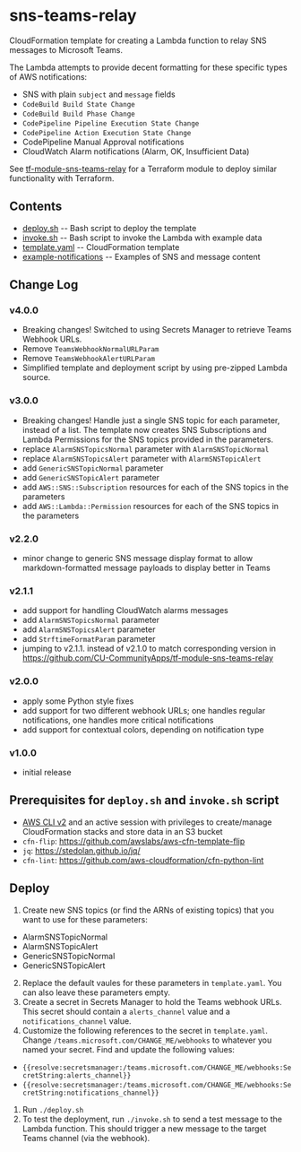 # sns-teams-relay

CloudFormation template for creating a Lambda function to relay SNS messages to Microsoft Teams.

The Lambda attempts to provide decent formatting for these specific types of AWS notifications:
- SNS with plain `subject` and `message` fields
- `CodeBuild Build State Change`
- `CodeBuild Build Phase Change`
- `CodePipeline Pipeline Execution State Change`
- `CodePipeline Action Execution State Change`
- CodePipeline Manual Approval notifications
- CloudWatch Alarm notifications (Alarm, OK, Insufficient Data)

See [tf-module-sns-teams-relay](https://github.com/CU-CommunityApps/tf-module-sns-teams-relay) for a Terraform module to deploy similar functionality with Terraform.

## Contents

- [deploy.sh](deploy.sh) -- Bash script to deploy the template
- [invoke.sh](invoke.sh) -- Bash script to invoke the Lambda with example data
- [template.yaml](template.yaml) -- CloudFormation template
- [example-notifications](example-notifications/) -- Examples of SNS and message content

## Change Log

### v4.0.0
- Breaking changes! Switched to using Secrets Manager to retrieve Teams Webhook URLs.
- Remove `TeamsWebhookNormalURLParam`
- Remove `TeamsWebhookAlertURLParam`
- Simplified template and deployment script by using pre-zipped Lambda source.

### v3.0.0
- Breaking changes! Handle just a single SNS topic for each parameter, instead of a list. The template now creates SNS Subscriptions and Lambda Permissions for the SNS topics provided in the parameters. 
- replace `AlarmSNSTopicsNormal` parameter with `AlarmSNSTopicNormal`
- replace `AlarmSNSTopicsAlert` parameter with `AlarmSNSTopicAlert`
- add `GenericSNSTopicNormal` parameter
- add `GenericSNSTopicAlert` parameter
- add `AWS::SNS::Subscription` resources for each of the SNS topics in the parameters
- add `AWS::Lambda::Permission` resources for each of the SNS topics in the parameters

### v2.2.0
- minor change to generic SNS message display format to allow markdown-formatted message payloads to display better in Teams

### v2.1.1
- add support for handling CloudWatch alarms messages
- add `AlarmSNSTopicsNormal` parameter
- add `AlarmSNSTopicsAlert` parameter
- add `StrftimeFormatParam` parameter
- jumping to v2.1.1. instead of v2.1.0 to match corresponding version in https://github.com/CU-CommunityApps/tf-module-sns-teams-relay

### v2.0.0
- apply some Python style fixes
- add support for two different webhook URLs; one handles regular notifications, one handles more critical notifications
- add support for contextual colors, depending on notification type

### v1.0.0
- initial release

## Prerequisites for `deploy.sh` and `invoke.sh` script

- [AWS CLI v2](https://docs.aws.amazon.com/cli/latest/userguide/install-cliv2.html) and an active session with privileges to create/manage CloudFormation stacks and store data in an S3 bucket
- `cfn-flip`: https://github.com/awslabs/aws-cfn-template-flip
- `jq`: https://stedolan.github.io/jq/
- `cfn-lint`: https://github.com/aws-cloudformation/cfn-python-lint

## Deploy

1. Create new SNS topics (or find the ARNs of existing topics) that you want to use for these parameters:
  - AlarmSNSTopicNormal
  - AlarmSNSTopicAlert
  - GenericSNSTopicNormal
  - GenericSNSTopicAlert
2. Replace the default vaules for these parameters in `template.yaml`. You can also leave these parameters empty.
1. Create a secret in Secrets Manager to hold the Teams webhook URLs. This secret should contain a `alerts_channel` value and a `notifications_channel` value. 
1. Customize the following references to the secret in `template.yaml`. Change `/teams.microsoft.com/CHANGE_ME/webhooks` to whatever you named your secret. Find and update the following values:
  - `{{resolve:secretsmanager:/teams.microsoft.com/CHANGE_ME/webhooks:SecretString:alerts_channel}}`
  - `{{resolve:secretsmanager:/teams.microsoft.com/CHANGE_ME/webhooks:SecretString:notifications_channel}}`

1. Run `./deploy.sh`
1. To test the deployment, run `./invoke.sh` to send a test message to the Lambda function. This should trigger a new message to the target Teams channel (via the webhook).
